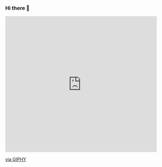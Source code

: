 ### Hi there 👋

<iframe src="https://giphy.com/embed/CuKEZdZ3V01gI" width="480" height="431" frameBorder="0" class="giphy-embed" allowFullScreen></iframe><p><a href="https://giphy.com/gifs/cat-space-jump-CuKEZdZ3V01gI">via GIPHY</a></p>
